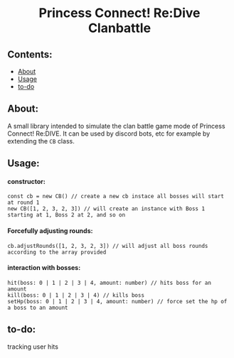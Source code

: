 ﻿<div align="center"> <h1>Princess Connect! Re:Dive Clanbattle</h1> </div>

## Contents:

- [About](#About)
- [Usage](#Usage)
- [to-do](#to-do)


## About:

A small library intended to simulate the clan battle game mode of Princess Connect! Re:DIVE. It can be used by discord bots, etc for example by extending the `CB` class.


## Usage:

#### constructor:

`const cb = new CB() // create a new cb instace all bosses will start at round 1`  
`new CB([1, 2, 3, 2, 3]) // will create an instance with Boss 1 starting at 1, Boss 2 at 2, and so on`

#### Forcefully adjusting rounds:

`cb.adjustRounds([1, 2, 3, 2, 3]) // will adjust all boss rounds according to the array provided`

#### interaction with bosses:

`hit(boss: 0 | 1 | 2 | 3 | 4, amount: number) // hits boss for an amount`  
`kill(boss: 0 | 1 | 2 | 3 | 4) // kills boss`  
`setHp(boss: 0 | 1 | 2 | 3 | 4, amount: number) // force set the hp of a boss to an amount`


## to-do:

tracking user hits
